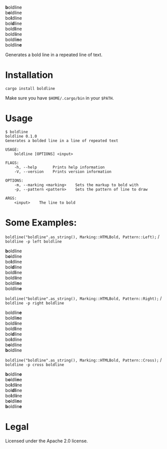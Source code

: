 <b>b</b>oldline<br/>
b<b>o</b>ldline<br/>
bo<b>l</b>dline<br/>
bol<b>d</b>line<br/>
bold<b>l</b>ine<br/>
boldl<b>i</b>ne<br/>
boldli<b>n</b>e<br/>
boldlin<b>e</b>

Generates a bold line in a repeated line of text.

# Installation
`cargo install boldline`

Make sure you have `$HOME/.cargo/bin` in your `$PATH`.

# Usage
```
$ boldline
boldline 0.1.0
Generates a bolded line in a line of repeated text

USAGE:
    boldline [OPTIONS] <input>

FLAGS:
    -h, --help       Prints help information
    -V, --version    Prints version information

OPTIONS:
    -m, --marking <marking>    Sets the markup to bold with
    -p, --pattern <pattern>    Sets the pattern of line to draw

ARGS:
    <input>    The line to bold
```

# Some Examples:

`boldline("boldline".as_string(), Marking::HTMLBold, Pattern::Left);` / `boldline -p left boldline`

<b>b</b>oldline<br/>
b<b>o</b>ldline<br/>
bo<b>l</b>dline<br/>
bol<b>d</b>line<br/>
bold<b>l</b>ine<br/>
boldl<b>i</b>ne<br/>
boldli<b>n</b>e<br/>
boldlin<b>e</b>

`boldline("boldline".as_string(), Marking::HTMLBold, Pattern::Right);` / `boldline -p right boldline`

boldlin<b>e</b><br/>
boldli<b>n</b>e<br/>
boldl<b>i</b>ne<br/>
bold<b>l</b>ine<br/>
bol<b>d</b>line<br/>
bo<b>l</b>dline<br/>
b<b>o</b>ldline<br/>
<b>b</b>oldline

`boldline("boldline".as_string(), Marking::HTMLBold, Pattern::Cross);` / `boldline -p cross boldline`

<b>b</b>oldlin<b>e</b><br/>
b<b>o</b>ldli<b>n</b>e<br/>
bo<b>l</b>dl<b>i</b>ne<br/>
bol<b>dl</b>ine<br/>
bo<b>l</b>dl<b>i</b>ne<br/>
b<b>o</b>ldli<b>n</b>e<br/>
<b>b</b>oldlin<b>e</b>


# Legal
Licensed under the Apache 2.0 license.
